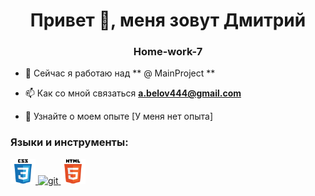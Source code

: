 <h1 align="center">Привет 👋, меня зовут Дмитрий</h1>
<h3 align="center">Home-work-7</h3>

- 🔭 Сейчас я работаю над ** @ MainProject **

- 📫 Как со мной связаться **a.belov444@gmail.com**

- 📄 Узнайте о моем опыте [У меня нет опыта]

<h3 align="left">Языки и инструменты:</h3>
<p align="left"> <a href="https://www.w3schools.com/css/" target="_blank" rel="noreferrer"> <img src="https://raw.githubusercontent.com/devicons/devicon/master/icons/css3/css3-original-wordmark.svg" alt="css3" width="40" height="40"/> </a> <a href="https://git-scm.com/" target="_blank" rel="noreferrer"> <img src="https://www.vectorlogo.zone/logos/git-scm/git-scm-icon.svg" alt="git" width="40" height="40"/> </a> <a href="https://www.w3.org/html/" target="_blank" rel="noreferrer"> <img src="https://raw.githubusercontent.com/devicons/devicon/master/icons/html5/html5-original-wordmark.svg" alt="html5" width="40" height="40"/> </a> </p>
